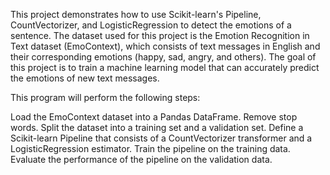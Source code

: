 This project demonstrates how to use Scikit-learn's Pipeline, CountVectorizer, and LogisticRegression to detect the emotions of a sentence. The dataset used for this project is the Emotion Recognition in Text dataset (EmoContext), which consists of text messages in English and their corresponding emotions (happy, sad, angry, and others). The goal of this project is to train a machine learning model that can accurately predict the emotions of new text messages.

This program will perform the following steps:

Load the EmoContext dataset into a Pandas DataFrame.
Remove stop words.
Split the dataset into a training set and a validation set.
Define a Scikit-learn Pipeline that consists of a CountVectorizer transformer and a LogisticRegression estimator.
Train the pipeline on the training data.
Evaluate the performance of the pipeline on the validation data.
